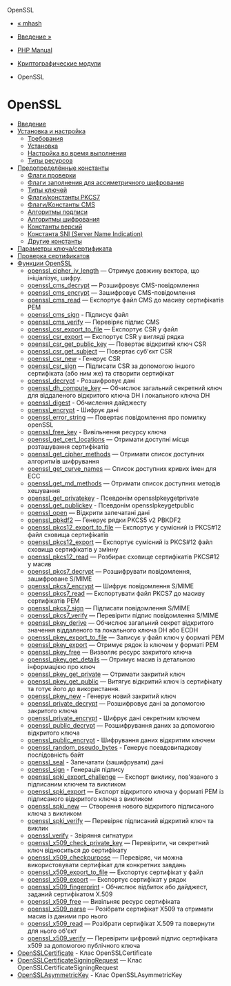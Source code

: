 OpenSSL

-   [« mhash](function.mhash.html)
    
-   [Введение »](intro.openssl.html)
    
-   [PHP Manual](index.html)
    
-   [Криптографические модули](refs.crypto.html)
    
-   OpenSSL
    

# OpenSSL

-   [Введение](intro.openssl.html)
-   [Установка и настройка](openssl.setup.html)
    -   [Требования](openssl.requirements.html)
    -   [Установка](openssl.installation.html)
    -   [Настройка во время выполнения](openssl.configuration.html)
    -   [Типы ресурсов](openssl.resources.html)
-   [Предопределённые константы](openssl.constants.html)
    -   [Флаги проверки](openssl.purpose-check.html)
    -   [Флаги заполнения для ассиметричного шифрования](openssl.padding.html)
    -   [Типы ключей](openssl.key-types.html)
    -   [Флаги/константы PKCS7](openssl.pkcs7.flags.html)
    -   [Флаги/Константы CMS](openssl.cms.flags.html)
    -   [Алгоритмы подписи](openssl.signature-algos.html)
    -   [Алгоритмы шифрования](openssl.ciphers.html)
    -   [Константы версий](openssl.constversion.html)
    -   [Константа SNI (Server Name Indication)](openssl.constsni.html)
    -   [Другие константы](openssl.constants.other.html)
-   [Параметры ключа/сертификата](openssl.certparams.html)
-   [Проверка сертификатов](openssl.cert.verification.html)
-   [Функции OpenSSL](ref.openssl.html)
    -   [openssl\_cipher\_iv\_length](function.openssl-cipher-iv-length.html) — Отримує довжину вектора, що ініціалізує, шифру.
    -   [openssl\_cms\_decrypt](function.openssl-cms-decrypt.html) — Розшифровує CMS-повідомлення
    -   [openssl\_cms\_encrypt](function.openssl-cms-encrypt.html) — Зашифровує CMS-повідомлення
    -   [openssl\_cms\_read](function.openssl-cms-read.html) — Експортує файл CMS до масиву сертифікатів PEM
    -   [openssl\_cms\_sign](function.openssl-cms-sign.html) - Підписує файл
    -   [openssl\_cms\_verify](function.openssl-cms-verify.html) — Перевіряє підпис CMS
    -   [openssl\_csr\_export\_to\_file](function.openssl-csr-export-to-file.html) — Експортує CSR у файл
    -   [openssl\_csr\_export](function.openssl-csr-export.html) — Експортує CSR у вигляді рядка
    -   [openssl\_csr\_get\_public\_key](function.openssl-csr-get-public-key.html) — Повертає відкритий ключ CSR
    -   [openssl\_csr\_get\_subject](function.openssl-csr-get-subject.html) — Повертає суб'єкт CSR
    -   [openssl\_csr\_new](function.openssl-csr-new.html) - Генерує CSR
    -   [openssl\_csr\_sign](function.openssl-csr-sign.html) — Підписати CSR за допомогою іншого сертифіката (або ним же) та створити сертифікат
    -   [openssl\_decrypt](function.openssl-decrypt.html) - Розшифровує дані
    -   [openssl\_dh\_compute\_key](function.openssl-dh-compute-key.html) — Обчислює загальний секретний ключ для віддаленого відкритого ключа DH і локального ключа DH
    -   [openssl\_digest](function.openssl-digest.html) - Обчислення дайджесту
    -   [openssl\_encrypt](function.openssl-encrypt.html) - Шифрує дані
    -   [openssl\_error\_string](function.openssl-error-string.html) — Повертає повідомлення про помилку openSSL
    -   [openssl\_free\_key](function.openssl-free-key.html) - Вивільнення ресурсу ключа
    -   [openssl\_get\_cert\_locations](function.openssl-get-cert-locations.html) — Отримати доступні місця розташування сертифікатів
    -   [openssl\_get\_cipher\_methods](function.openssl-get-cipher-methods.html) — Отримати список доступних алгоритмів шифрування
    -   [openssl\_get\_curve\_names](function.openssl-get-curve-names.html) — Список доступних кривих імен для ECC
    -   [openssl\_get\_md\_methods](function.openssl-get-md-methods.html) — Отримати список доступних методів хешування
    -   [openssl\_get\_privatekey](function.openssl-get-privatekey.html) - Псевдонім opensslpkeygetprivate
    -   [openssl\_get\_publickey](function.openssl-get-publickey.html) - Псевдонім opensslpkeygetpublic
    -   [openssl\_open](function.openssl-open.html) — Відкрити запечатані дані
    -   [openssl\_pbkdf2](function.openssl-pbkdf2.html) — Генерує рядки PKCS5 v2 PBKDF2
    -   [openssl\_pkcs12\_export\_to\_file](function.openssl-pkcs12-export-to-file.html) — Експортує у сумісний із PKCS#12 файл сховища сертифікатів
    -   [openssl\_pkcs12\_export](function.openssl-pkcs12-export.html) — Експортує сумісний із PKCS#12 файл сховища сертифікатів у змінну
    -   [openssl\_pkcs12\_read](function.openssl-pkcs12-read.html) — Розбирає сховище сертифікатів PKCS#12 у масив
    -   [openssl\_pkcs7\_decrypt](function.openssl-pkcs7-decrypt.html) — Розшифрувати повідомлення, зашифроване S/MIME
    -   [openssl\_pkcs7\_encrypt](function.openssl-pkcs7-encrypt.html) — Шифрує повідомлення S/MIME
    -   [openssl\_pkcs7\_read](function.openssl-pkcs7-read.html) — Експортувати файл PKCS7 до масиву сертифікатів PEM
    -   [openssl\_pkcs7\_sign](function.openssl-pkcs7-sign.html) — Підписати повідомлення S/MIME
    -   [openssl\_pkcs7\_verify](function.openssl-pkcs7-verify.html) — Перевірити підпис повідомлення S/MIME
    -   [openssl\_pkey\_derive](function.openssl-pkey-derive.html) — Обчислює загальний секрет відкритого значення віддаленого та локального ключа DH або ECDH
    -   [openssl\_pkey\_export\_to\_file](function.openssl-pkey-export-to-file.html) — Записує у файл ключ у форматі PEM
    -   [openssl\_pkey\_export](function.openssl-pkey-export.html) — Отримує рядок із ключем у форматі PEM
    -   [openssl\_pkey\_free](function.openssl-pkey-free.html) — Визволяє ресурс закритого ключа
    -   [openssl\_pkey\_get\_details](function.openssl-pkey-get-details.html) — Отримує масив із детальною інформацією про ключ
    -   [openssl\_pkey\_get\_private](function.openssl-pkey-get-private.html) — Отримати закритий ключ
    -   [openssl\_pkey\_get\_public](function.openssl-pkey-get-public.html) — Витягує відкритий ключ із сертифікату та готує його до використання.
    -   [openssl\_pkey\_new](function.openssl-pkey-new.html) - Генерує новий закритий ключ
    -   [openssl\_private\_decrypt](function.openssl-private-decrypt.html) — Розшифровує дані за допомогою закритого ключа
    -   [openssl\_private\_encrypt](function.openssl-private-encrypt.html) - Шифрує дані секретним ключем
    -   [openssl\_public\_decrypt](function.openssl-public-decrypt.html) — Розшифрування даних за допомогою відкритого ключа
    -   [openssl\_public\_encrypt](function.openssl-public-encrypt.html) - Шифрування даних відкритим ключем
    -   [openssl\_random\_pseudo\_bytes](function.openssl-random-pseudo-bytes.html) - Генерує псевдовипадкову послідовність байт
    -   [openssl\_seal](function.openssl-seal.html) - Запечатати (зашифрувати) дані
    -   [openssl\_sign](function.openssl-sign.html) - Генерація підпису
    -   [openssl\_spki\_export\_challenge](function.openssl-spki-export-challenge.html) — Експорт виклику, пов'язаного з підписаним ключем та викликом
    -   [openssl\_spki\_export](function.openssl-spki-export.html) — Експорт відкритого ключа у форматі PEM із підписаного відкритого ключа з викликом
    -   [openssl\_spki\_new](function.openssl-spki-new.html) — Створення нового відкритого підписаного ключа з викликом
    -   [openssl\_spki\_verify](function.openssl-spki-verify.html) — Перевіряє підписаний відкритий ключ та виклик
    -   [openssl\_verify](function.openssl-verify.html) - Звіряння сигнатури
    -   [openssl\_x509\_check\_private\_key](function.openssl-x509-check-private-key.html) — Перевірити, чи секретний ключ відноситься до сертифікату
    -   [openssl\_x509\_checkpurpose](function.openssl-x509-checkpurpose.html) — Перевіряє, чи можна використовувати сертифікат для конкретних завдань
    -   [openssl\_x509\_export\_to\_file](function.openssl-x509-export-to-file.html) — Експортує сертифікат у файл
    -   [openssl\_x509\_export](function.openssl-x509-export.html) — Експортує сертифікат у рядок
    -   [openssl\_x509\_fingerprint](function.openssl-x509-fingerprint.html) - Обчислює відбиток або дайджест, заданий сертифікатом X.509
    -   [openssl\_x509\_free](function.openssl-x509-free.html) — Вивільняє ресурс сертифіката
    -   [openssl\_x509\_parse](function.openssl-x509-parse.html) — Розібрати сертифікат X509 та отримати масив із даними про нього
    -   [openssl\_x509\_read](function.openssl-x509-read.html) — Розібрати сертифікат X.509 та повернути для нього об'єкт
    -   [openssl\_x509\_verify](function.openssl-x509-verify.html) — Перевірити цифровий підпис сертифіката x509 за допомогою публічного ключа
-   [OpenSSLCertificate](class.opensslcertificate.html) - Клас OpenSSLCertificate
-   [OpenSSLCertificateSigningRequest](class.opensslcertificatesigningrequest.html) — Клас OpenSSLCertificateSigningRequest
-   [OpenSSLAsymmetricKey](class.opensslasymmetrickey.html) - Клас OpenSSLAsymmetricKey